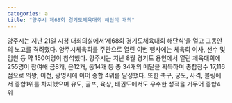 ```yaml
---
categories: a
title: "양주시 제68회 경기도체육대회 해단식 개최"
---
```

양주시는 지난 21일 시청 대회의실에서‘제68회 경기도체육대회 해단식’을 열고 그동안의 노고를 격려했다. 양주시체육회를 주관으로 열린 이번 행사에는 체육회 이사, 선수 및 임원 등 약 150여명이 참석했다. 양주시는 지난 8월 경기도 용인에서 열린 체육대회에 255명이 참여해 금8개, 은12개, 동14개 등 총 34개의 메달을 획득하며 종합점수 17,116점으로 의왕, 이천, 광명시에 이어 종합 4위를 달성했다. 또한 축구, 궁도, 사격, 볼링에서 종합1위를 차지했으며 유도, 골프, 육상, 태권도에서도 우수한 성적을 거두어 종합4위